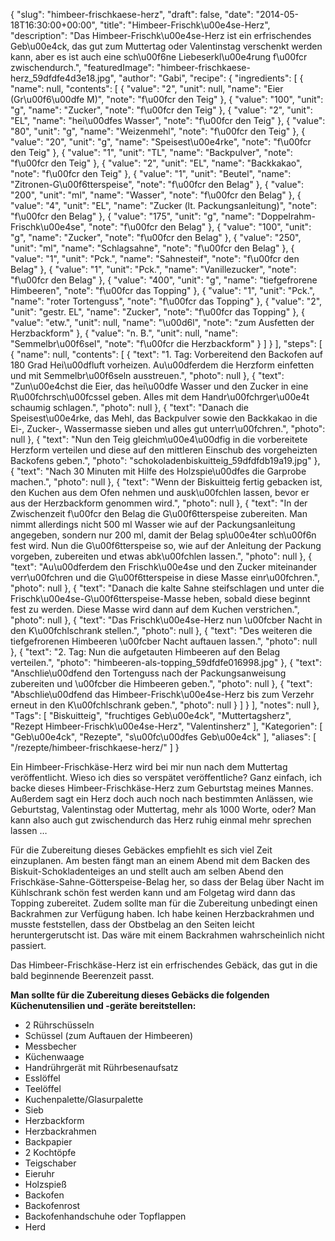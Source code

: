 {
    "slug": "himbeer-frischkaese-herz",
    "draft": false,
    "date": "2014-05-18T16:30:00+00:00",
    "title": "Himbeer-Frischk\u00e4se-Herz",
    "description": "Das Himbeer-Frischk\u00e4se-Herz ist ein erfrischendes Geb\u00e4ck, das gut zum Muttertag oder Valentinstag verschenkt werden kann, aber es ist auch eine sch\u00f6ne Liebeserkl\u00e4rung f\u00fcr zwischendurch.",
    "featuredImage": "himbeer-frischkaese-herz_59dfdfe4d3e18.jpg",
    "author": "Gabi",
    "recipe": {
        "ingredients": [
            {
                "name": null,
                "contents": [
                    {
                        "value": "2",
                        "unit": null,
                        "name": "Eier (Gr\u00f6\u00dfe M)",
                        "note": "f\u00fcr den Teig"
                    },
                    {
                        "value": "100",
                        "unit": "g",
                        "name": "Zucker",
                        "note": "f\u00fcr den Teig"
                    },
                    {
                        "value": "2",
                        "unit": "EL",
                        "name": "hei\u00dfes Wasser",
                        "note": "f\u00fcr den Teig"
                    },
                    {
                        "value": "80",
                        "unit": "g",
                        "name": "Weizenmehl",
                        "note": "f\u00fcr den Teig"
                    },
                    {
                        "value": "20",
                        "unit": "g",
                        "name": "Speisest\u00e4rke",
                        "note": "f\u00fcr den Teig"
                    },
                    {
                        "value": "1",
                        "unit": "TL",
                        "name": "Backpulver",
                        "note": "f\u00fcr den Teig"
                    },
                    {
                        "value": "2",
                        "unit": "EL",
                        "name": "Backkakao",
                        "note": "f\u00fcr den Teig"
                    },
                    {
                        "value": "1",
                        "unit": "Beutel",
                        "name": "Zitronen-G\u00f6tterspeise",
                        "note": "f\u00fcr den Belag"
                    },
                    {
                        "value": "200",
                        "unit": "ml",
                        "name": "Wasser",
                        "note": "f\u00fcr den Belag"
                    },
                    {
                        "value": "4",
                        "unit": "EL",
                        "name": "Zucker (lt. Packungsanleitung)",
                        "note": "f\u00fcr den Belag"
                    },
                    {
                        "value": "175",
                        "unit": "g",
                        "name": "Doppelrahm-Frischk\u00e4se",
                        "note": "f\u00fcr den Belag"
                    },
                    {
                        "value": "100",
                        "unit": "g",
                        "name": "Zucker",
                        "note": "f\u00fcr den Belag"
                    },
                    {
                        "value": "250",
                        "unit": "ml",
                        "name": "Schlagsahne",
                        "note": "f\u00fcr den Belag"
                    },
                    {
                        "value": "1",
                        "unit": "Pck.",
                        "name": "Sahnesteif",
                        "note": "f\u00fcr den Belag"
                    },
                    {
                        "value": "1",
                        "unit": "Pck.",
                        "name": "Vanillezucker",
                        "note": "f\u00fcr den Belag"
                    },
                    {
                        "value": "400",
                        "unit": "g",
                        "name": "tiefgefrorene Himbeeren",
                        "note": "f\u00fcr das Topping"
                    },
                    {
                        "value": "1",
                        "unit": "Pck.",
                        "name": "roter Tortenguss",
                        "note": "f\u00fcr das Topping"
                    },
                    {
                        "value": "2",
                        "unit": "gestr. EL",
                        "name": "Zucker",
                        "note": "f\u00fcr das Topping"
                    },
                    {
                        "value": "etw.",
                        "unit": null,
                        "name": "\u00d6l",
                        "note": "zum Ausfetten der  Herzbackform"
                    },
                    {
                        "value": "n. B.",
                        "unit": null,
                        "name": "Semmelbr\u00f6sel",
                        "note": "f\u00fcr die Herzbackform"
                    }
                ]
            }
        ],
        "steps": [
            {
                "name": null,
                "contents": [
                    {
                        "text": "1. Tag: Vorbereitend den Backofen auf 180 Grad Hei\u00dfluft vorheizen. Au\u00dferdem die Herzform einfetten und mit Semmelbr\u00f6seln ausstreuen.",
                        "photo": null
                    },
                    {
                        "text": "Zun\u00e4chst die Eier, das hei\u00dfe Wasser  und den Zucker in eine R\u00fchrsch\u00fcssel geben. Alles mit dem Handr\u00fchrger\u00e4t schaumig schlagen.",
                        "photo": null
                    },
                    {
                        "text": "Danach die Speisest\u00e4rke, das Mehl, das Backpulver sowie den Backkakao in die Ei-, Zucker-, Wassermasse sieben und alles gut unterr\u00fchren.",
                        "photo": null
                    },
                    {
                        "text": "Nun den Teig gleichm\u00e4\u00dfig in die vorbereitete Herzform verteilen und diese auf den mittleren Einschub des vorgeheizten Backofens geben.",
                        "photo": "schokoladenbiskuitteig_59dfdfdb19a19.jpg"
                    },
                    {
                        "text": "Nach 30 Minuten mit Hilfe des Holzspie\u00dfes die Garprobe machen.",
                        "photo": null
                    },
                    {
                        "text": "Wenn der Biskuitteig fertig gebacken ist, den Kuchen aus dem Ofen nehmen und ausk\u00fchlen lassen, bevor er aus der Herzbackform genommen wird.",
                        "photo": null
                    },
                    {
                        "text": "In der Zwischenzeit f\u00fcr den Belag die G\u00f6tterspeise zubereiten.  Man nimmt allerdings nicht 500 ml Wasser wie auf der Packungsanleitung angegeben, sondern nur 200 ml, damit der Belag sp\u00e4ter sch\u00f6n fest wird. Nun die G\u00f6tterspeise so, wie auf der Anleitung der Packung vorgeben, zubereiten und etwas abk\u00fchlen lassen.",
                        "photo": null
                    },
                    {
                        "text": "Au\u00dferdem den Frischk\u00e4se und den Zucker miteinander verr\u00fchren und die G\u00f6tterspeise in diese Masse einr\u00fchren.",
                        "photo": null
                    },
                    {
                        "text": "Danach die kalte Sahne steifschlagen und unter die Frischk\u00e4se-G\u00f6tterspeise-Masse heben, sobald diese beginnt fest zu werden. Diese Masse wird dann auf dem Kuchen verstrichen.",
                        "photo": null
                    },
                    {
                        "text": "Das Frischk\u00e4se-Herz nun \u00fcber Nacht in den K\u00fchlschrank stellen.",
                        "photo": null
                    },
                    {
                        "text": "Des weiteren die tiefgefrorenen Himbeeren \u00fcber Nacht auftauen lassen.",
                        "photo": null
                    },
                    {
                        "text": "2. Tag: Nun die aufgetauten Himbeeren auf den Belag verteilen.",
                        "photo": "himbeeren-als-topping_59dfdfe016998.jpg"
                    },
                    {
                        "text": "Anschlie\u00dfend den Tortenguss  nach der Packungsanweisung zubereiten und  \u00fcber die Himbeeren geben.",
                        "photo": null
                    },
                    {
                        "text": "Abschlie\u00dfend das Himbeer-Frischk\u00e4se-Herz bis zum Verzehr erneut in den K\u00fchlschrank geben.",
                        "photo": null
                    }
                ]
            }
        ],
        "notes": null
    },
    "Tags": [
        "Biskuitteig",
        "fruchtiges Geb\u00e4ck",
        "Muttertagsherz",
        "Rezept Himbeer-Frischk\u00e4se-Herz",
        "Valentinsherz"
    ],
    "Kategorien": [
        "Geb\u00e4ck",
        "Rezepte",
        "s\u00fc\u00dfes Geb\u00e4ck"
    ],
    "aliases": [
        "\/rezepte\/himbeer-frischkaese-herz\/"
    ]
}

Ein Himbeer-Frischkäse-Herz wird bei mir nun nach dem Muttertag veröffentlicht. Wieso ich dies so verspätet veröffentliche? Ganz einfach, ich backe dieses Himbeer-Frischkäse-Herz zum Geburtstag meines Mannes. Außerdem sagt ein Herz doch auch noch nach bestimmten Anlässen, wie Geburtstag, Valentinstag oder Muttertag, mehr als 1000 Worte, oder? Man kann also auch gut zwischendurch das Herz ruhig einmal mehr sprechen lassen &#8230;

Für die Zubereitung dieses Gebäckes empfiehlt es sich viel Zeit einzuplanen. Am besten fängt man an einem Abend mit dem Backen des Biskuit-Schokladenteiges an und stellt auch am selben Abend den Frischkäse-Sahne-Götterspeise-Belag her, so dass der Belag über Nacht im Kühlschrank schön fest werden kann und am Folgetag wird dann das Topping zubereitet. Zudem sollte man für die Zubereitung unbedingt einen Backrahmen zur Verfügung haben. Ich habe keinen Herzbackrahmen und musste feststellen, dass der Obstbelag an den Seiten leicht heruntergerutscht ist. Das wäre mit einem Backrahmen wahrscheinlich nicht passiert.

Das Himbeer-Frischkäse-Herz ist ein erfrischendes Gebäck, das gut in die bald beginnende Beerenzeit passt.

**Man sollte für die Zubereitung dieses Gebäcks die folgenden Küchenutensilien und -geräte bereitstellen:**

 * 2 Rührschüsseln
 * Schüssel (zum Auftauen der Himbeeren)
 * Messbecher
 * Küchenwaage
 * Handrührgerät mit Rührbesenaufsatz
 * Esslöffel
 * Teelöffel
 * Kuchenpalette/Glasurpalette
 * Sieb
 * Herzbackform
 * Herzbackrahmen
 * Backpapier
 * 2 Kochtöpfe
 * Teigschaber
 * Eieruhr
 * Holzspieß
 * Backofen
 * Backofenrost
 * Backofenhandschuhe oder Topflappen
 * Herd